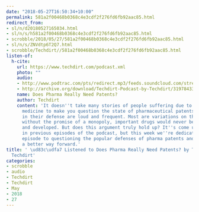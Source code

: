 ```yaml
---
date: "2018-05-27T16:50:34+10:00"
permalink: 581a2f00468b0368c4e3cdf2f276fd6fb92aac85.html
redirect_from:
- sl/n/d20180527165034.html
- sl/n/s/h581a2f00468b0368c4e3cdf2f276fd6fb92aac85.html
- scrobble/2018/05/27/581a2f00468b0368c4e3cdf2f276fd6fb92aac85.html
- sl/n/s/ZNVdtp6T2Q7.html
- scrobble/Techdirt//581a2f00468b0368c4e3cdf2f276fd6fb92aac85.html
listen-of:
  h-cite:
    url: https://www.techdirt.com/podcast.xml
    photo: ""
    audio:
    - http://www.podtrac.com/pts/redirect.mp3/feeds.soundcloud.com/stream/319784331-techdirt-does-pharma-really-need-patents.mp3
    - http://archive.org/download/Techdirt-Podcast-by-Techdirt/319784331-techdirt-does-pharma-really-need-patents.mp3
    name: Does Pharma Really Need Patents?
    author: Techdirt
    content: 'It doesn''t take many stories of people suffering due to unaffordable
      medicine to make you question the state of pharmaceutical patents, but the arguments
      in their defense are loud and frequent. Most are variations on the same theme:
      without the promise of a monopoly, important drugs would never be researched
      and developed. But does this argument truly hold up? It''s come up as a tangent
      in previous episodes of the podcast, but this week we''re dedicating a full
      episode to questioning the popular defenses of pharma patents and looking for
      a better way forward.'
title: ' \ud83c\udfa7 Listened to Does Pharma Really Need Patents? by Techdirt From
  Techdirt'
categories:
- scrobble
- audio
- Techdirt
- Techdirt
- May
- 2018
- 27
---
```

